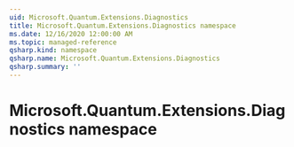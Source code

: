 ```yaml
---
uid: Microsoft.Quantum.Extensions.Diagnostics
title: Microsoft.Quantum.Extensions.Diagnostics namespace
ms.date: 12/16/2020 12:00:00 AM
ms.topic: managed-reference
qsharp.kind: namespace
qsharp.name: Microsoft.Quantum.Extensions.Diagnostics
qsharp.summary: ''
---
```


# Microsoft.Quantum.Extensions.Diagnostics namespace




